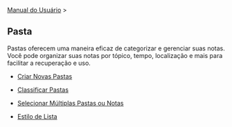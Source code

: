 [Manual do Usuário](/dragonnest/drawnote/manual/pt) >

Pasta
---

Pastas oferecem uma maneira eficaz de categorizar e gerenciar suas notas. Você pode organizar suas notas por tópico, tempo, localização e mais para facilitar a recuperação e uso.

- [Criar Novas Pastas](new-folder.md)

- [Classificar Pastas](sort_folders.md)

- [Selecionar Múltiplas Pastas ou Notas](select_multiple_folders_or_notes.md)

- [Estilo de Lista](list_style.md)